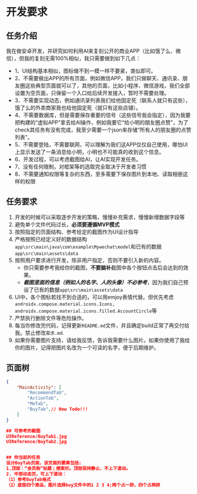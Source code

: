 # 开发要求
## 任务介绍
我在做安卓开发，并研究如何利用AI来复刻公开的商业APP（比如饿了么、微信），但我的复刻无需100%相似，我只需要做到如下几点：
- 1、UI结构基本相似，图标做不到一模一样不要紧，类似即可。
- 2、不需要做出APP的所有页面，例如微信APP，我们只做聊天、通讯录、朋友圈这些典型页面就可以了，其他的页面，比如小程序、微信游戏，我们全部设置为空页面，只保留一个入口给后续开发接入，暂时不需要处理。
- 3、不需要实现动态，例如通讯录列表我们给他固定死（联系人就只有这些），饿了么的外卖商家我也给他固定死（就只有这些店铺）。
- 4、不需要数据库，但是需要保存重要的信号（这些信号我会指定），因为我要把构建的“虚拟APP”拿去给AI操作，例如我要它“给小明的朋友圈点赞”，为了check其任务有没有完成，我至少需要一个json来存储“所有人的朋友圈的点赞列表”。
- 5、不需要登陆，不需要联网，可以理解为我们这APP仅仅自己使用，哪怕UI上显示发送了一条消息给小明，小明也不可能真的收到这个信息。
- 6、开发过程，可以考虑截图给AI，让AI实现开发任务。
- 7、没有任何限制，对框架等的选取完全取决于开发者习惯
- 8、不需要通知权限等复杂的东西，至多需要下保存图片到本地、读取相册这样的权限

## 任务要求
1. 开发的时候可以采取逐步开发的策略，慢慢补充需求，慢慢新增数据字段等
2. 避免单个文件代码过长，**必须要遵循MVP模式**
3. 按照指定的页面结构、参考给定的截图作为UI设计指导
4. 严格按照已经定义好的数据结构`app\src\main\java\com\example\Mywechat\model`和已有的数据`app\src\main\assets\data`
5. 按照用户要求进行开发，除非用户指定，否则不要引入新的内容。
    - 你只需要参考我给你的截图，**不要脑补**截图中各个按钮点击后会达到的效果。
    - ***截图里面的信息（例如人的名字、人的头像）不必参考***，因为我们自己预设了已有的数据`app\src\main\assets\data`
6. UI中，各个图标若找不到合适的，可以用emjoy表情代替。但优先考虑`androidx.compose.material.icons.Icons, androidx.compose.material.icons.filled.AccountCircle`等
7. 严禁执行删除文件等危险操作。
8. 每当你修改完代码，记得更新`README.md`文件，并且确定build正常了再交付给我。禁止修改`需求.md`.
9. 如果你需要图片支持，请给我反馈，告诉我需要什么图片。如果你使用了我给你的图片，记得把图片名改为一个可读的名字，便于后期维护。

## 页面树
```json
{
    "MainActivity": [
        "RecommendTab",
        "ActionTab",
        "MeTab",
        "BuyTab",// Now Todo!!!
    ]
}

## 可参考的截图
UIReference/BuyTab1.jpg
UIReference/BuyTab2.jpg


## 你当前的任务
设计BuyTab页面，该页面的要素包括:
1.顶部：“会员购”标题；搜索栏。顶部保持静止，不上下滚动。
2. 中部动态页，可上下滚动：
（1）参考BuyTab格式
（2）底部四个商品，图片选择buy文件中的1 2 3 4;两个占一排，四个占两排
